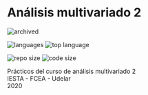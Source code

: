 # Análisis multivariado 2


![archived](https://img.shields.io/badge/lifecycle-archived-red.svg)


![languages](https://img.shields.io/github/languages/count/daczarne/udelar_analisis_multivariado_2)
![top language](https://img.shields.io/github/languages/top/daczarne/udelar_analisis_multivariado_2) 


![repo size](https://img.shields.io/github/repo-size/daczarne/udelar_analisis_multivariado_2)
![code size](https://img.shields.io/github/languages/code-size/daczarne/udelar_analisis_multivariado_2)


Prácticos del curso de análisis multivariado 2  
IESTA - FCEA - Udelar  
2020  
